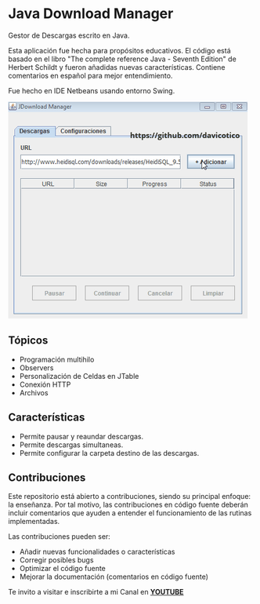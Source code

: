 # Java Download Manager
Gestor de Descargas escrito en Java.

Esta aplicación fue hecha para propósitos educativos. El código está basado en el libro "The complete reference Java - Seventh Edition" de Herbert Schildt y 
fueron añadidas nuevas características. Contiene comentarios en español para mejor entendimiento.

Fue hecho en IDE Netbeans usando entorno Swing.

![Vista Previa](https://raw.githubusercontent.com/davicotico/Java-Download-Manager/master/screenshots/jdownload-manager.gif)

## Tópicos
* Programación multihilo 
* Observers
* Personalización de Celdas en JTable
* Conexión HTTP
* Archivos

## Características
* Permite pausar y reaundar descargas.
* Permite descargas simultaneas.
* Permite configurar la carpeta destino de las descargas.

## Contribuciones
Este repositorio está abierto a contribuciones, siendo su principal enfoque: la enseñanza. 
Por tal motivo, las contribuciones en código fuente deberán incluir comentarios que ayuden a entender el funcionamiento 
de las rutinas implementadas.

Las contribuciones pueden ser:
* Añadir nuevas funcionalidades o características
* Corregir posibles bugs
* Optimizar el código fuente
* Mejorar la documentación (comentarios en código fuente)


Te invito a visitar e inscribirte a mi Canal en [**YOUTUBE**](https://www.youtube.com/c/DavidTiconaSaravia)

